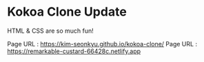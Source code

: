# Kokoa Clone Update

HTML & CSS are so much fun!

Page URL : https://kim-seonkyu.github.io/kokoa-clone/
Page URL : https://remarkable-custard-66428c.netlify.app
